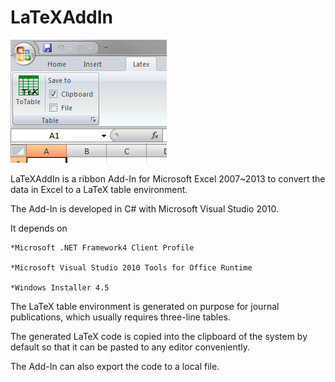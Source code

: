 LaTeXAddIn
==========

![screenshot](https://github.com/liriver/LaTeXAddIn/raw/master/tab.png)

LaTeXAddIn is a ribbon Add-In for Microsoft Excel 2007~2013 to convert the data in Excel to a LaTeX table environment.

The Add-In is developed in C# with Microsoft Visual Studio 2010.

It depends on
    
    *Microsoft .NET Framework4 Client Profile

    *Microsoft Visual Studio 2010 Tools for Office Runtime

    *Windows Installer 4.5

The LaTeX table environment is generated on purpose for journal publications, which usually requires three-line tables.

The generated LaTeX code is copied into the clipboard of the system by default
so that it can be pasted to any editor conveniently.

The Add-In can also export the code to a local file.
